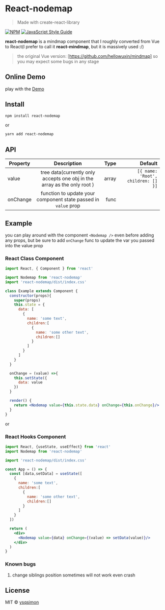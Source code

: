 # React-nodemap

> Made with create-react-library

[![NPM](https://img.shields.io/npm/v/react-nodemap.svg)](https://www.npmjs.com/package/react-nodemap) [![JavaScript Style Guide](https://img.shields.io/badge/code_style-standard-brightgreen.svg)](https://standardjs.com)

**react-nodemap** is a mindmap component that I roughly converted from Vue to React(I prefer to call it **react-mindmap**, but it is massively used :/)
>the original Vue version: [https://github.com/hellowuxin/mindmap]
so you may expect some bugs in any stage

## Online Demo
play with the [Demo](https://ysqsimon.github.io/react-nodemap/)

## Install

```bash
npm install react-nodemap
```
or
```bash
yarn add react-nodemap
```

## API
| Property      | Description   | Type  | Default |
| ------------- |:-------------:| -----:| -------:|
| value         | tree data(currently only accepts one obj in the array as the only root )  | array | `[{ name: 'Root', children: [] }]` |
| onChange      | function to update your component state passed in `value` prop   |   func | |

## Example
you can play around with the component `<Nodemap />` even before adding any props, but be sure to add `onChange` func to update the var you passed into the value prop
### React Class Component
```jsx
import React, { Component } from 'react'

import Nodemap from 'react-nodemap'
import 'react-nodemap/dist/index.css'

class Example extends Component {
  constructor(props){
    super(props)
    this.state = {
      data: [
        {
          name: 'some text',
          children:[ 
            {
              name: 'some other text',
              children:[]
            }
          ]
        }
      ]
    }
  }

  onChange = (value) =>{
    this.setState({
      data: value
    })
  }

  render() {
    return <Nodemap value={this.state.data} onChange={this.onChange}/>
  }
}
```
or
### React Hooks Component

```jsx
import React, {useState, useEffect} from 'react'
import Nodemap from 'react-nodemap'

import 'react-nodemap/dist/index.css'

const App = () => {
  const [data,setData] = useState([
    {
      name: 'some text',
      children:[ 
        {
          name: 'some other text',
          children:[]
        }
      ]
    }
  ])

  return (
    <div>
      <Nodemap value={data} onChange={(value) => setData(value)}/>
    </div>
  )
}
```

### Known bugs
1. change siblings position sometimes will not work even crash

## License

MIT © [ysqsimon](https://github.com/ysqsimon)
